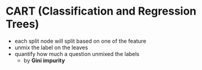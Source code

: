 CART (Classification and Regression Trees)
==========================================
- each split node will split based on one of the feature 
- unmix the label on the leaves
- quantify how much a question unmixed the labels
  - by **Gini impurity**
